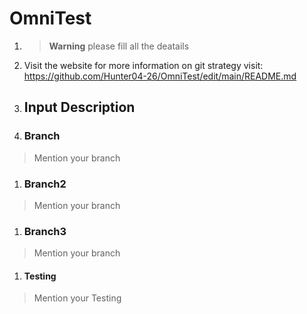 # OmniTest

1. > **Warning** please fill all the deatails
1. Visit the website for more information on git strategy visit: https://github.com/Hunter04-26/OmniTest/edit/main/README.md
1. ## Input Description

1. ### Branch
> Mention your branch
1. ### Branch2
> Mention your branch

1. ### Branch3
> Mention your branch


1. #### Testing
> Mention your Testing
